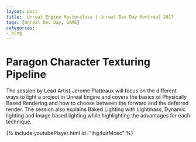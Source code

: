 ```yaml
---
layout: post
title:  Unreal Engine Masterclass | Unreal Dev Day Montreal 2017
tags: [Unreal Dev Day, GAME]
categories:
- blog
---
```

# Paragon Character Texturing Pipeline

The session by Lead Artist Jerome Platteaux will focus on the different ways to light a project in Unreal Engine and 
covers the basics of Physically Based Rendering and how to choose between the forward and the deferred render. 
The session also explains Baked Lighting with Lightmass, Dynamic lighting and Image based lighting while 
highlighting the advantages for each technique.

{% include youtubePlayer.html id="ihg4uirMcec" %}










